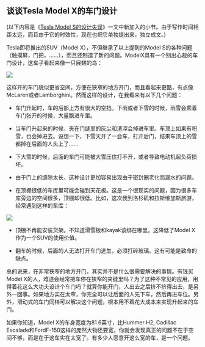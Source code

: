 

## 谈谈Tesla Model X的车门设计

(以下内容是《[Tesla Model S的设计失误](http://www.yinwang.org/blog-cn/2015/12/12/tesla-model-s)》一文中新加入的小节。由于写作时间相距太远，而且由于它的时效性，现在也把它单独提出来，独立成文。)

Tesla即将推出的SUV（Model X），不但继承了以上提到的Model S的各种问题（触摸屏，门把，……），而且还制造了新的问题。ModelX具有一个别出心裁的车门设计，这车子看起来像一只展翅的鸟：

![](http://www.yinwang.org/images/model-x-door.jpg)

这样开的车门貌似更省空间，方便在狭窄的地方开门，而且看起来更酷，有点像McLaren或者Lamborghini。然而这样的设计，在我看来有以下几个问题：

  * 车门升起时，车的后部上方有很大的空挡。下雨或者下雪的时候，雨雪会乘着车门张开的时候，大量飘进车里。

  * 当车门升起来的时候，夹在门缝里的灰尘和渣滓会掉进车里。车顶上如果有积雪，也会掉进去。设想一下，下雪天开了一会车，打开后门，结果车顶上的雪都掉在后面的人头上了……

  * 下大雪的时候，后面的车门可能被大雪压住打不开，或者导致电动机超负荷损坏。

  * 由于门上的缝隙太长，这种设计更加容易出现由于密封圈老化而漏水的问题。

  * 在顶棚很低的车库里可能会碰到天花板。这是一个很现实的问题，因为很多车库旁边的空间很多，顶棚却很低。比如，这次我到洛杉矶和拉斯维加斯旅游，经常遇到这样的车库：

![](http://www.yinwang.org/images/garage-low-roof.jpg)

  * 顶棚不再能安装货架。不知道滑雪板和kayak该绑在哪里。这降低了Model X作为一个SUV的使用价值。

  * 翻车的时候，后面的人无法打开车门逃生，必须打碎玻璃。这有可能是致命的缺点。

总的说来，在非常狭窄的地方开门，其实并不是什么很需要解决的事情。有钱买Model X的人，难道会经常把车停在狭窄的夹缝里吗？为了这种不常见的应用，用得着花这么大功夫设计个车门吗？就算你能开门，人出去之后挤不挤得出去，是另外一回事。如果地方实在太窄，你完全可以让后面的人先下车，然后再进车位。另外，滑动式的车门同样可以解决这个问题，根本用不着花大成本来实现升起来的车门。

如果你知道，Model X的车身宽度为81.6英寸，比Hummer H2, Cadillac Escalade和FordF-150这样的庞然大物还要宽，你就会发现真正的问题不在于空间不够，而是在于这车实在太宽了。有多少人愿意开这么宽的车，是一个问题。

